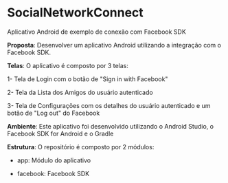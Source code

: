 SocialNetworkConnect
====================

Aplicativo Android de exemplo de conexão com Facebook SDK


**Proposta**: Desenvolver um aplicativo Android utilizando a integração com o Facebook SDK.


**Telas**: O aplicativo é composto por 3 telas:

1- Tela de Login com o botão de "Sign in with Facebook"

2- Tela da Lista dos Amigos do usuário autenticado

3- Tela de Configurações com os detalhes do usuário autenticado e um botão de "Log out" do Facebook

**Ambiente**: Este aplicativo foi desenvolvido utilizando o Android Studio, o Facebook SDK for Android e o Gradle

**Estrutura**: O repositório é composto por 2 módulos: 

- app: Módulo do aplicativo

- facebook: Facebook SDK
